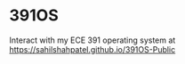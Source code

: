 # 391OS

Interact with my ECE 391 operating system at <https://sahilshahpatel.github.io/391OS-Public>
